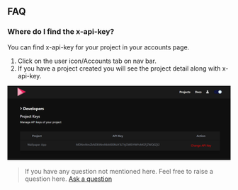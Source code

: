 ## FAQ

### Where do I find the x-api-key?

You can find x-api-key for your project in your accounts page.
1. Click on the user icon/Accounts tab on nav bar.
2. If you have a project created you will see the project detail along with x-api-key.

<img alt="Create Project-Empty Screen" src="https://raw.githubusercontent.com/appupgrade-dev/docs/main/images/x-api-key.png"/>

> If you have any question not mentioned here. Feel free to raise a question here.
[Ask a question](https://docs.google.com/forms/d/e/1FAIpQLSfPuhUU39SY_0sYNQAvXlj7Da2YN-6bQYj7LXFoRC2zrqTSjA/viewform?usp=sf_link)